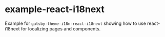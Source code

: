 # example-react-i18next

Example for `gatsby-theme-i18n-react-i18next` showing how to use react-i18next for localizing pages and components.
